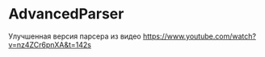 # AdvancedParser

Улучшенная версия парсера из видео https://www.youtube.com/watch?v=nz4ZCr6pnXA&t=142s
